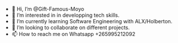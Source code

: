 - 👋 Hi, I’m @Gift-Famous-Moyo
- 👀 I’m interested in in developping tech skills.
- 🌱 I’m currently learning Software Engineering with ALX/Holberton.
- 💞️ I’m looking to collaborate on different projects. 
- 📫 How to reach me on Whatsapp +265995212092

<!---
Gift-Famous-Moyo/Gift-Famous-Moyo is a ✨ special ✨ repository because its `README.md` (this file) appears on your GitHub profile.
You can click the Preview link to take a look at your changes.
--->
